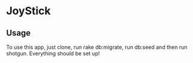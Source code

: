 # JoyStick
## Usage
To use this app, just clone, run rake db:migrate, run db:seed and then run shotgun. Everything should be set up!
